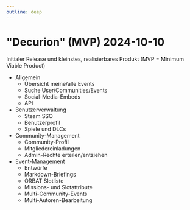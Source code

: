 ```yaml
---
outline: deep
---
```


# "Decurion" (MVP) 2024-10-10

Initialer Release und kleinstes, realisierbares Produkt (MVP = Minimum Viable Product)

- Allgemein
  - Übersicht meine/alle Events
  - Suche User/Communities/Events
  - Social-Media-Embeds
  - API
- Benutzerverwaltung
  - Steam SSO
  - Benutzerprofil
  - Spiele und DLCs
- Community-Management
  - Community-Profil
  - Mitgliedereinladungen
  - Admin-Rechte erteilen/entziehen
- Event-Management
  - Entwürfe
  - Markdown-Briefings
  - ORBAT Slotliste
  - Missions- und Slotattribute
  - Multi-Community-Events
  - Multi-Autoren-Bearbeitung
